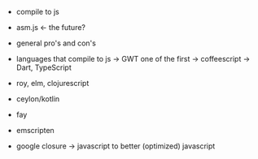 

* compile to js

 - asm.js <- the future?

  - general pro's and con's

  - languages that compile to js
    -> GWT one of the first
    -> coffeescript
    -> Dart, TypeScript

  - roy, elm, clojurescript

  - ceylon/kotlin

  - fay

  - emscripten

  - google closure
    -> javascript to better (optimized) javascript
